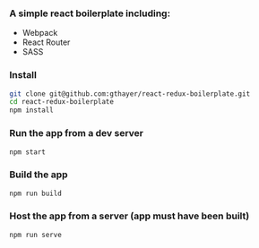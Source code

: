 ### A simple react boilerplate including:

* Webpack
* React Router
* SASS

### Install
```sh
git clone git@github.com:gthayer/react-redux-boilerplate.git
cd react-redux-boilerplate
npm install
```

### Run the app from a dev server
```sh
npm start
```

### Build the app
```sh
npm run build
```

### Host the app from a server (app must have been built)
```sh
npm run serve
